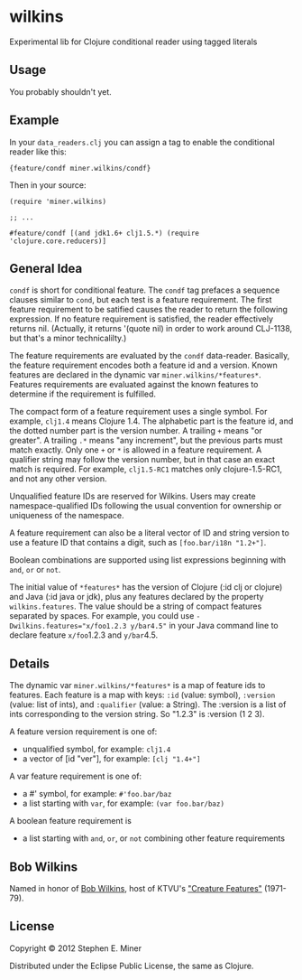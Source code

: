 # wilkins

Experimental lib for Clojure conditional reader using tagged literals

## Usage

You probably shouldn't yet.

## Example

In your `data_readers.clj` you can assign a tag to enable the conditional reader like this:

	{feature/condf miner.wilkins/condf}
	
Then in your source:

	(require 'miner.wilkins)
	
	;; ...

    #feature/condf [(and jdk1.6+ clj1.5.*) (require 'clojure.core.reducers)]

## General Idea

`condf` is short for conditional feature.  The `condf` tag prefaces a sequence clauses similar to
`cond`, but each test is a feature requirement.  The first feature requirement to be satified causes
the reader to return the following expression.  If no feature requirement is satisfied, the reader
effectively returns nil.  (Actually, it returns '(quote nil) in order to work around CLJ-1138, but
that's a minor technicalilty.)

The feature requirements are evaluated by the `condf` data-reader.
Basically, the feature requirement encodes both a feature id and a version.  Known features are
declared in the dynamic var `miner.wilkins/*features*`.  Features requirements are evaluated against
the known features to determine if the requirement is fulfilled.

The compact form of a feature requirement uses a single symbol.  For example, `clj1.4` means Clojure
1.4.  The alphabetic part is the feature id, and the dotted number part is the version number.  A
trailing `+` means "or greater".  A trailing `.*` means "any increment", but the previous parts must
match exactly.  Only one `+` or `*` is allowed in a feature requirement.  A qualifier string may
follow the version number, but in that case an exact match is required.  For example, `clj1.5-RC1`
matches only clojure-1.5-RC1, and not any other version.

Unqualified feature IDs are reserved for Wilkins.  Users may create namespace-qualified IDs
following the usual convention for ownership or uniqueness of the namespace.

A feature requirement can also be a literal vector of ID and string version to use a feature ID that
contains a digit, such as `[foo.bar/i18n "1.2+"]`.

Boolean combinations are supported using list expressions beginning with `and`, `or` or `not`.

The initial value of `*features*` has the version of Clojure (:id clj or clojure) and Java (:id java
or jdk), plus any features declared by the property `wilkins.features`.  The value should be a
string of compact features separated by spaces.  For example, you could use
`-Dwilkins.features="x/foo1.2.3 y/bar4.5"` in your Java command line to declare feature `x/foo`1.2.3
and `y/bar`4.5.



## Details

The dynamic var `miner.wilkins/*features*` is a map of feature ids to features.  Each feature is a
map with keys: `:id` (value: symbol), `:version` (value: list of ints), and `:qualifier` (value: a
String).  The :version is a list of ints corresponding to the version string.  So "1.2.3" is
:version (1 2 3).

A feature version requirement is one of:
* unqualified symbol, for example: `clj1.4`
* a vector of [id "ver"], for example: `[clj "1.4+"]`

A var feature requirement is one of:
* a #' symbol, for example: `#'foo.bar/baz`
* a list starting with `var`, for example: `(var foo.bar/baz)`

A boolean feature requirement is
* a list starting with `and`, `or`, or `not` combining other feature requirements


## Bob Wilkins

Named in honor of [Bob Wilkins](http://en.wikipedia.org/wiki/Bob_Wilkins), host of KTVU's
["Creature Features"](http://www.bobwilkins.net/creaturefeatures.htm) (1971-79).

## License

Copyright © 2012 Stephen E. Miner

Distributed under the Eclipse Public License, the same as Clojure.
